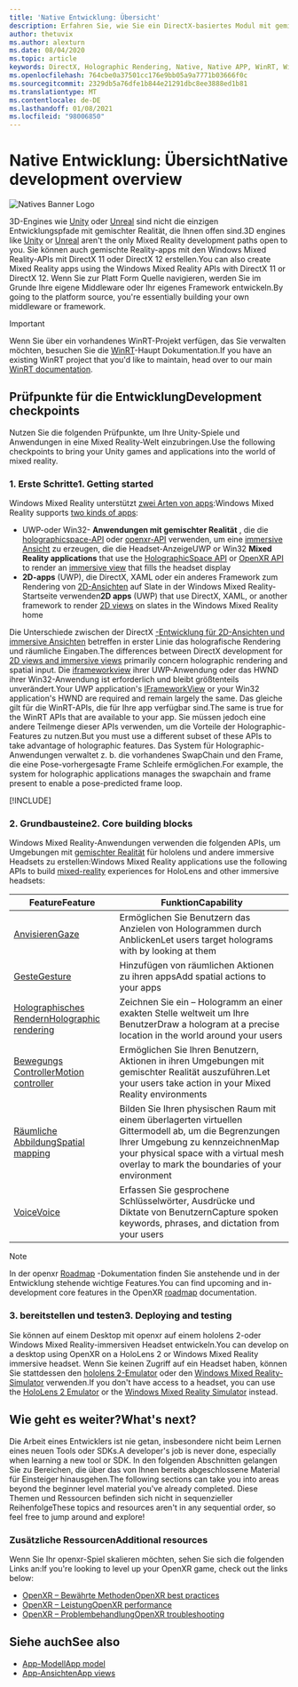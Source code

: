 ```yaml
---
title: 'Native Entwicklung: Übersicht'
description: Erfahren Sie, wie Sie ein DirectX-basiertes Modul mit gemischter Realität direkt mit den Windows Mixed Reality-APIs erstellen.
author: thetuvix
ms.author: alexturn
ms.date: 08/04/2020
ms.topic: article
keywords: DirectX, Holographic Rendering, Native, Native APP, WinRT, WinRT-APP, Plattform-APIs, benutzerdefiniertes Modul, Middleware, Mixed Reality-Headset, Windows Mixed Reality-Headset, Virtual Reality-Headset
ms.openlocfilehash: 764cbe0a37501cc176e9bb05a9a7771b03666f0c
ms.sourcegitcommit: 2329db5a76dfe1b844e21291dbc8ee3888ed1b81
ms.translationtype: MT
ms.contentlocale: de-DE
ms.lasthandoff: 01/08/2021
ms.locfileid: "98006850"
---
```

# <a name="native-development-overview"></a><span data-ttu-id="3a348-104">Native Entwicklung: Übersicht</span><span class="sxs-lookup"><span data-stu-id="3a348-104">Native development overview</span></span>

![Natives Banner Logo](../images/native_logo_banner.png)

<span data-ttu-id="3a348-106">3D-Engines wie [Unity](../unity/unity-development-overview.md) oder [Unreal](../unreal/unreal-development-overview.md) sind nicht die einzigen Entwicklungspfade mit gemischter Realität, die Ihnen offen sind.</span><span class="sxs-lookup"><span data-stu-id="3a348-106">3D engines like [Unity](../unity/unity-development-overview.md) or [Unreal](../unreal/unreal-development-overview.md) aren't the only Mixed Reality development paths open to you.</span></span> <span data-ttu-id="3a348-107">Sie können auch gemischte Reality-apps mit den Windows Mixed Reality-APIs mit DirectX 11 oder DirectX 12 erstellen.</span><span class="sxs-lookup"><span data-stu-id="3a348-107">You can also create Mixed Reality apps using the Windows Mixed Reality APIs with DirectX 11 or DirectX 12.</span></span> <span data-ttu-id="3a348-108">Wenn Sie zur Platt Form Quelle navigieren, werden Sie im Grunde Ihre eigene Middleware oder Ihr eigenes Framework entwickeln.</span><span class="sxs-lookup"><span data-stu-id="3a348-108">By going to the platform source, you're essentially building your own middleware or framework.</span></span> 

> [!IMPORTANT]
> <span data-ttu-id="3a348-109">Wenn Sie über ein vorhandenes WinRT-Projekt verfügen, das Sie verwalten möchten, besuchen Sie die [WinRT](creating-a-holographic-directx-project.md)-Haupt Dokumentation.</span><span class="sxs-lookup"><span data-stu-id="3a348-109">If you have an existing WinRT project that you'd like to maintain, head over to our main [WinRT documentation](creating-a-holographic-directx-project.md).</span></span> 

## <a name="development-checkpoints"></a><span data-ttu-id="3a348-110">Prüfpunkte für die Entwicklung</span><span class="sxs-lookup"><span data-stu-id="3a348-110">Development checkpoints</span></span>

<span data-ttu-id="3a348-111">Nutzen Sie die folgenden Prüfpunkte, um Ihre Unity-Spiele und Anwendungen in eine Mixed Reality-Welt einzubringen.</span><span class="sxs-lookup"><span data-stu-id="3a348-111">Use the following checkpoints to bring your Unity games and applications into the world of mixed reality.</span></span>

### <a name="1-getting-started"></a><span data-ttu-id="3a348-112">1. Erste Schritte</span><span class="sxs-lookup"><span data-stu-id="3a348-112">1. Getting started</span></span>

<span data-ttu-id="3a348-113">Windows Mixed Reality unterstützt [zwei Arten von apps](../../design/app-views.md):</span><span class="sxs-lookup"><span data-stu-id="3a348-113">Windows Mixed Reality supports [two kinds of apps](../../design/app-views.md):</span></span>
* <span data-ttu-id="3a348-114">UWP-oder Win32- **Anwendungen mit gemischter Realität** , die die [holographicspace-API](getting-a-holographicspace.md) oder [openxr-API](openxr.md) verwenden, um eine [immersive Ansicht](../../design/app-views.md) zu erzeugen, die die Headset-Anzeige</span><span class="sxs-lookup"><span data-stu-id="3a348-114">UWP or Win32 **Mixed Reality applications** that use the [HolographicSpace API](getting-a-holographicspace.md) or [OpenXR API](openxr.md) to render an [immersive view](../../design/app-views.md) that fills the headset display</span></span>
* <span data-ttu-id="3a348-115">**2D-apps** (UWP), die DirectX, XAML oder ein anderes Framework zum Rendering von [2D-Ansichten](../../design/app-views.md#2d-views) auf Slate in der Windows Mixed Reality-Startseite verwenden</span><span class="sxs-lookup"><span data-stu-id="3a348-115">**2D apps** (UWP) that use DirectX, XAML, or another framework to render [2D views](../../design/app-views.md#2d-views) on slates in the Windows Mixed Reality home</span></span>

<span data-ttu-id="3a348-116">Die Unterschiede zwischen der DirectX [-Entwicklung für 2D-Ansichten und immersive Ansichten](../../design/app-views.md) betreffen in erster Linie das holografische Rendering und räumliche Eingaben.</span><span class="sxs-lookup"><span data-stu-id="3a348-116">The differences between DirectX development for [2D views and immersive views](../../design/app-views.md) primarily concern holographic rendering and spatial input.</span></span> <span data-ttu-id="3a348-117">Die [iframeworkview](https://msdn.microsoft.com/library/windows/apps/windows.applicationmodel.core.iframeworkview.aspx) ihrer UWP-Anwendung oder das HWND ihrer Win32-Anwendung ist erforderlich und bleibt größtenteils unverändert.</span><span class="sxs-lookup"><span data-stu-id="3a348-117">Your UWP application's [IFrameworkView](https://msdn.microsoft.com/library/windows/apps/windows.applicationmodel.core.iframeworkview.aspx) or your Win32 application's HWND are required and remain largely the same.</span></span> <span data-ttu-id="3a348-118">Das gleiche gilt für die WinRT-APIs, die für Ihre app verfügbar sind.</span><span class="sxs-lookup"><span data-stu-id="3a348-118">The same is true for the WinRT APIs that are available to your app.</span></span> <span data-ttu-id="3a348-119">Sie müssen jedoch eine andere Teilmenge dieser APIs verwenden, um die Vorteile der Holographic-Features zu nutzen.</span><span class="sxs-lookup"><span data-stu-id="3a348-119">But you must use a different subset of these APIs to take advantage of holographic features.</span></span> <span data-ttu-id="3a348-120">Das System für Holographic-Anwendungen verwaltet z. b. die vorhandenes SwapChain und den Frame, die eine Pose-vorhergesagte Frame Schleife ermöglichen.</span><span class="sxs-lookup"><span data-stu-id="3a348-120">For example, the system for holographic applications manages the swapchain and frame present to enable a pose-predicted frame loop.</span></span>

[!INCLUDE[](../includes/native-getting-started.md)]

### <a name="2-core-building-blocks"></a><span data-ttu-id="3a348-121">2. Grundbausteine</span><span class="sxs-lookup"><span data-stu-id="3a348-121">2. Core building blocks</span></span>

<span data-ttu-id="3a348-122">Windows Mixed Reality-Anwendungen verwenden die folgenden APIs, um Umgebungen mit [gemischter Realität](../../discover/mixed-reality.md) für hololens und andere immersive Headsets zu erstellen:</span><span class="sxs-lookup"><span data-stu-id="3a348-122">Windows Mixed Reality applications use the following APIs to build [mixed-reality](../../discover/mixed-reality.md) experiences for HoloLens and other immersive headsets:</span></span>

|  <span data-ttu-id="3a348-123">Feature</span><span class="sxs-lookup"><span data-stu-id="3a348-123">Feature</span></span>  |  <span data-ttu-id="3a348-124">Funktion</span><span class="sxs-lookup"><span data-stu-id="3a348-124">Capability</span></span>  |
| --- | --- |
| [<span data-ttu-id="3a348-125">Anvisieren</span><span class="sxs-lookup"><span data-stu-id="3a348-125">Gaze</span></span>](../../design/gaze-and-commit.md) | <span data-ttu-id="3a348-126">Ermöglichen Sie Benutzern das Anzielen von Hologrammen durch Anblicken</span><span class="sxs-lookup"><span data-stu-id="3a348-126">Let users target holograms with by looking at them</span></span> |
| [<span data-ttu-id="3a348-127">Geste</span><span class="sxs-lookup"><span data-stu-id="3a348-127">Gesture</span></span>](../../design/gaze-and-commit.md#composite-gestures) | <span data-ttu-id="3a348-128">Hinzufügen von räumlichen Aktionen zu ihren apps</span><span class="sxs-lookup"><span data-stu-id="3a348-128">Add spatial actions to your apps</span></span> |
| [<span data-ttu-id="3a348-129">Holographisches Rendern</span><span class="sxs-lookup"><span data-stu-id="3a348-129">Holographic rendering</span></span>](../platform-capabilities-and-apis/rendering.md) | <span data-ttu-id="3a348-130">Zeichnen Sie ein – Hologramm an einer exakten Stelle weltweit um Ihre Benutzer</span><span class="sxs-lookup"><span data-stu-id="3a348-130">Draw a hologram at a precise location in the world around your users</span></span> |
| [<span data-ttu-id="3a348-131">Bewegungs Controller</span><span class="sxs-lookup"><span data-stu-id="3a348-131">Motion controller</span></span>](../../design/motion-controllers.md) | <span data-ttu-id="3a348-132">Ermöglichen Sie Ihren Benutzern, Aktionen in ihren Umgebungen mit gemischter Realität auszuführen.</span><span class="sxs-lookup"><span data-stu-id="3a348-132">Let your users take action in your Mixed Reality environments</span></span> |
| [<span data-ttu-id="3a348-133">Räumliche Abbildung</span><span class="sxs-lookup"><span data-stu-id="3a348-133">Spatial mapping</span></span>](../../design/spatial-mapping.md) | <span data-ttu-id="3a348-134">Bilden Sie Ihren physischen Raum mit einem überlagerten virtuellen Gittermodell ab, um die Begrenzungen Ihrer Umgebung zu kennzeichnen</span><span class="sxs-lookup"><span data-stu-id="3a348-134">Map your physical space with a virtual mesh overlay to mark the boundaries of your environment</span></span> |
| [<span data-ttu-id="3a348-135">Voice</span><span class="sxs-lookup"><span data-stu-id="3a348-135">Voice</span></span>](../../design/voice-input.md) | <span data-ttu-id="3a348-136">Erfassen Sie gesprochene Schlüsselwörter, Ausdrücke und Diktate von Benutzern</span><span class="sxs-lookup"><span data-stu-id="3a348-136">Capture spoken keywords, phrases, and dictation from your users</span></span> |
 
> [!NOTE]
> <span data-ttu-id="3a348-137">In der openxr [Roadmap](openxr.md#roadmap) -Dokumentation finden Sie anstehende und in der Entwicklung stehende wichtige Features.</span><span class="sxs-lookup"><span data-stu-id="3a348-137">You can find upcoming and in-development core features in the OpenXR [roadmap](openxr.md#roadmap) documentation.</span></span>

### <a name="3-deploying-and-testing"></a><span data-ttu-id="3a348-138">3. bereitstellen und testen</span><span class="sxs-lookup"><span data-stu-id="3a348-138">3. Deploying and testing</span></span>

<span data-ttu-id="3a348-139">Sie können auf einem Desktop mit openxr auf einem hololens 2-oder Windows Mixed Reality-immersiven Headset entwickeln.</span><span class="sxs-lookup"><span data-stu-id="3a348-139">You can develop on a desktop using OpenXR on a HoloLens 2 or Windows Mixed Reality immersive headset.</span></span>  <span data-ttu-id="3a348-140">Wenn Sie keinen Zugriff auf ein Headset haben, können Sie stattdessen den [hololens 2-Emulator](../platform-capabilities-and-apis/using-the-hololens-emulator.md) oder den [Windows Mixed Reality-Simulator](../platform-capabilities-and-apis/using-the-windows-mixed-reality-simulator.md) verwenden.</span><span class="sxs-lookup"><span data-stu-id="3a348-140">If you don't have access to a headset, you can use the [HoloLens 2 Emulator](../platform-capabilities-and-apis/using-the-hololens-emulator.md) or the [Windows Mixed Reality Simulator](../platform-capabilities-and-apis/using-the-windows-mixed-reality-simulator.md) instead.</span></span>

## <a name="whats-next"></a><span data-ttu-id="3a348-141">Wie geht es weiter?</span><span class="sxs-lookup"><span data-stu-id="3a348-141">What's next?</span></span>

<span data-ttu-id="3a348-142">Die Arbeit eines Entwicklers ist nie getan, insbesondere nicht beim Lernen eines neuen Tools oder SDKs.</span><span class="sxs-lookup"><span data-stu-id="3a348-142">A developer's job is never done, especially when learning a new tool or SDK.</span></span> <span data-ttu-id="3a348-143">In den folgenden Abschnitten gelangen Sie zu Bereichen, die über das von Ihnen bereits abgeschlossene Material für Einsteiger hinausgehen.</span><span class="sxs-lookup"><span data-stu-id="3a348-143">The following sections can take you into areas beyond the beginner level material you've already completed.</span></span> <span data-ttu-id="3a348-144">Diese Themen und Ressourcen befinden sich nicht in sequenzieller Reihenfolge</span><span class="sxs-lookup"><span data-stu-id="3a348-144">These topics and resources aren't in any sequential order, so feel free to jump around and explore!</span></span>

### <a name="additional-resources"></a><span data-ttu-id="3a348-145">Zusätzliche Ressourcen</span><span class="sxs-lookup"><span data-stu-id="3a348-145">Additional resources</span></span>

<span data-ttu-id="3a348-146">Wenn Sie Ihr openxr-Spiel skalieren möchten, sehen Sie sich die folgenden Links an:</span><span class="sxs-lookup"><span data-stu-id="3a348-146">If you're looking to level up your OpenXR game, check out the links below:</span></span>

* [<span data-ttu-id="3a348-147">OpenXR – Bewährte Methoden</span><span class="sxs-lookup"><span data-stu-id="3a348-147">OpenXR best practices</span></span>](openxr-best-practices.md)
* [<span data-ttu-id="3a348-148">OpenXR – Leistung</span><span class="sxs-lookup"><span data-stu-id="3a348-148">OpenXR performance</span></span>](openxr-performance.md)
* [<span data-ttu-id="3a348-149">OpenXR – Problembehandlung</span><span class="sxs-lookup"><span data-stu-id="3a348-149">OpenXR troubleshooting</span></span>](openxr-troubleshooting.md)

## <a name="see-also"></a><span data-ttu-id="3a348-150">Siehe auch</span><span class="sxs-lookup"><span data-stu-id="3a348-150">See also</span></span>
* [<span data-ttu-id="3a348-151">App-Modell</span><span class="sxs-lookup"><span data-stu-id="3a348-151">App model</span></span>](../../design/app-model.md)
* [<span data-ttu-id="3a348-152">App-Ansichten</span><span class="sxs-lookup"><span data-stu-id="3a348-152">App views</span></span>](../../design/app-views.md)
